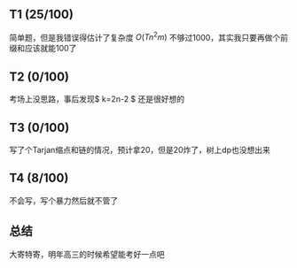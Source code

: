 ## T1 (25/100)
简单题，但是我错误得估计了复杂度 $O(Tn^2m)$ 不够过1000，其实我只要再做个前缀和应该就能100了

## T2 (0/100)
考场上没思路，事后发现$ k=2n-2 $ 还是很好想的

## T3 (0/100)
写了个Tarjan缩点和链的情况，预计拿20，但是20炸了，树上dp也没想出来

## T4 (8/100)
不会写，写个暴力然后就不管了

## 总结

大寄特寄，明年高三的时候希望能考好一点吧
